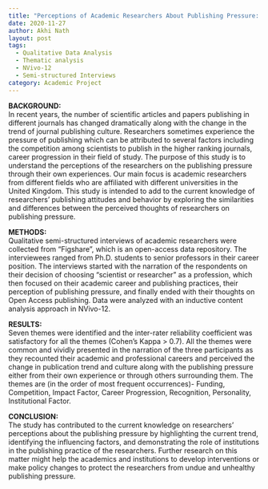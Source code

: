 ```yaml
---
title: "Perceptions of Academic Researchers About Publishing Pressure: A Thematic Analysis"
date: 2020-11-27
author: Akhi Nath
layout: post
tags:
  - Qualitative Data Analysis
  - Thematic analysis
  - NVivo-12
  - Semi-structured Interviews
category: Academic Project
---
```


<b>BACKGROUND:</b>  
In recent years, the number of scientific articles and papers publishing in different journals has changed dramatically along with the change in the trend of journal publishing culture. Researchers sometimes experience the pressure of publishing which can be attributed to several factors including the competition among scientists to publish in the higher ranking journals, career progression in their field of study. The purpose of this study is to understand the perceptions of the researchers on the publishing pressure through their own experiences. Our main focus is academic researchers from different fields who are affiliated with different universities in the United Kingdom. This study is intended to add to the current knowledge of researchers’ publishing attitudes and behavior by exploring the similarities and differences between the perceived thoughts of researchers on publishing pressure.

<b>METHODS:</b>  
Qualitative semi-structured interviews of academic researchers were collected from “Figshare”, which is an open-access data repository. The interviewees ranged from Ph.D. students to senior professors in their career position. The interviews started with the narration of the respondents on their decision of choosing “scientist or researcher” as a profession, which then focused on their academic career and publishing practices, their perception of publishing pressure, and finally ended with their thoughts on Open Access publishing. Data were analyzed with an inductive content analysis approach in NVivo-12.

<b>RESULTS:</b>  
Seven themes were identified and the inter-rater reliability coefficient was satisfactory for all the themes (Cohen’s Kappa > 0.7). All the themes were common and vividly presented in the narration of the three participants as they recounted their academic and professional careers and perceived the change in publication trend and culture along with the publishing pressure either from their own experience or through others surrounding them. The themes are (in the order of most frequent occurrences)- Funding, Competition, Impact Factor, Career Progression, Recognition, Personality, Institutional Factor.

<b>CONCLUSION:</b>  
The study has contributed to the current knowledge on researchers’ perceptions about the publishing pressure by highlighting the current trend, identifying the influencing factors, and demonstrating the role of institutions in the publishing practice of the researchers. Further research on this matter might help the academics and institutions to develop interventions or make policy changes to protect the researchers from undue and unhealthy publishing pressure.

<!--## Five Steps to Go From Brainstorming to Completed Work

<span>L</span>et’s get down to the bare bones to start with: Prepare yourself and focus. Brainstorm and allow yourself to have bad ideas. Outline a thesis. Draft and edit. Cut the non-essential. Now, let’s expand on these ideas…

Today is the third day of November. For some of the day, I’ve been trying to craft a new article to publish. For the large majority though, I’ve just been trying to find new and creative ways to procrastinate!

The first day I wrote about how I’m rebelling against NaNoWriMo this year. <a href="https://medium.com/@brennanbrown/why-i-write-e425cdda0e10" target="_blank" rel="noopener noreferrer">Yesterday</a>, I wrote about _why_ I write — a bit of the philosophical and bigger-picture sort of thinking.

Today, I thought I might as well keep on the same topic and talk about the _how_ I write. To detail how exactly to go from a simple and disorderly idea to a completed and coherent article.

There are many steps to this process — from brainstorms to an outline, from drafting to revisions, until you have something publishable.

<figure class="wp-caption">

<img data-width="3000" data-height="2250" src="https://cdn-images-1.medium.com/max/2560/1*xdeHxfY_NPhNrbAi6OunKw.jpeg" /> <figcaption class="wp-caption-text"><b>Antique Blank</b> | <a href="https://www.pexels.com/photo/antique-blank-camera-classic-269810/" target="_blank" rel="noopener noreferrer">Source</a></figcaption></figure>

## An Aside: GOOD WRITING?

> “All good writing is swimming under water and holding your breath.”   
> — F. Scott Fitzgerald

Writing is a mysterious and elusive artform. Whether it’s technical, creative, or copy — good writing contains something that cannot be taught. A balance needs to be struck between the formless idea and the formulaic structure.

The idea — the actual content — needs to be exciting and novel. But if the presentation — the display and perception of that content — isn’t also good, then the idea will largely be lost. Yet, if the idea is lacking, then no amount of amazing presentation can salvage it.

### 1. PREPARATION: Focus

> “A winning effort begins with preparation.”   
> — Joe Gibbs

<span>D</span>istraction is the worst offender for writing that’s never completed — and often times writing that isn’t even started. Identify and eliminate potential distractions before you begin. Ensure you don’t allow yourself to procrastinate by dealing with them when they arrive.

<b>Be relaxed.</b> Don’t plunge into writing if you’re stressed about a million other things. If you really want to churn out two-thousand words in a single sitting, it has to be your number one priority. Stress also negatively impacts your physical and mental health, which are vital as well. So <a href="https://familydoctor.org/hydration-why-its-so-important/" target="_blank" rel="noopener noreferrer">stay hydrated</a> — have a water bottle handy while you write.

<b>Take a look at your surroundings</b> — create a private workspace. Have music that you enjoy but won’t distract you. I personally love certain background noise, <a href="https://www.noisli.com/" target="_blank" rel="noopener noreferrer">Noisli</a> has a ton of different options. Nearby plants are also always a bonus, and <a href="https://www.theguardian.com/money/2014/aug/31/plants-offices-workers-productive-minimalist-employees" target="_blank" rel="noopener noreferrer">studies have shown</a> they increase happiness and productivity!

<b>Communicate your availability to others</b> before you get into the <a href="https://blog.evernote.com/blog/2017/02/23/deep-work-matters-distracted-world/" target="_blank" rel="noopener noreferrer">deep work of writing</a>. Have a do-not-disturb sign, send out an e-mail or mark on your calendar that you’ll be unavailable.

<b>Unplug and disconnect.</b> The research phase of writing is the only time you should be using the Internet. Use an offline word processor, or write by hand. Keep things more traditional — for linguistics, have a dictionary and thesaurus on hand.

### 2. BRAINSTORM: Bad Ideas > No Ideas.

> “The way to get good ideas is to get lots of ideas and throw the bad ones away.”  
> — Linus Pauling

<b>Go on an idea sprint.</b> If a good idea is key to good writing, how do you obtain good ideas? Perseverance. Set up a specific time each day and set a timer, force yourself to come up with a dozen unique ideas. Some are going to be bad. Most are going to be bad. But a bad idea is far better than no idea at all. You can still work with a bad idea. You can still write about a bad idea.

<b>Find novel stimuli for yourself.</b> Brainstorming is a mental muscle. No great writer waited for a mystic surge of inspiration before beginning. There needs to be an active search for it. Write in different places and environments. Write about topics you’ve never written about before.

<b>Seek inspiration elsewhere.</b> Look at what other people are blogging about. Don’t be afraid to use their work as inspiration — they’ll take it as a compliment. I came up with the idea of one of my <a href="https://medium.com/@brennanbrown/zen-of-housekeeping-cfd37efb744d" target="_blank" rel="noopener noreferrer">favorite articles</a> from reading someone else’s. Use <a href="https://www.thesitsgirls.com/writing-prompts/" target="_blank" rel="noopener noreferrer">prompts and 30-day challenges</a>. The main point is to just get the ball rolling — a good idea is far more likely to appear if the <a href="https://medium.com/@brennanbrown/the-best-time-to-start-a-new-year-s-resolution-is-right-now-ffdd389fbf01" target="_blank" rel="noopener noreferrer">canvas isn’t blank</a>.

### 3. OUTLINE: Craft a Thesis

> “Give me six hours to chop down a tree and I will spend the first four sharpening the axe.”   
> ―Abraham Lincoln

<b>Outline first.</b> Once you’re satisfied with the idea you’re going to be working with, it might be tempting to plunge right into writing by the seat of your pants. However, this will only create more work in the future. Having an outline written will save you time.You won’t be constantly second-guessing yourself — and more importantly, losing focus on the topic at-hand.

<b>Craft the main thesis.</b> Make it abundantly clear to the readers what that thesis is. Then, start carving out different sections, which can then be broken down further into paragraphs. Determine your supporting content — what will help you get your main point across.

<b>Set goals.</b> Take a moment to decide who your ideal audience is. What are they gaining by your writing? The key to goal-setting in writing is relevancy — how will what you create be relevant to others? Take note of what feelings you think your work should invoke.

### 4. DRAFTING & EDITING

> “An architect’s most useful tools are an eraser at the drafting board, and a wrecking bar at the site.”   
> — Frank Lloyd Wright

<b>Write inside-out.</b> Don’t try to write the introduction first, it’s always the hardest part. Instead, go through your outline and pick the section you’d think would be easiest to write, and keep going from there.

<b>Write in sprints</b> — set a timer and don’t stop writing until it ends. Don’t sweat about grammar, spelling, or word-choice. Try to write about one concept per sprint.

<b>Try out different headlines.</b> Your work should drive the headlines you use, not the other way around. They shouldn’t hold up the rest of the writing, either. They don’t have to be perfect, and you might want to change them after publishing. Avoid trying to linger titles in mystery or fear-mongering — people have options, not time. Any headline you use should be able to stand on its own, though, in case it gets pulled to another website.

<b>Make what you’re writing clear </b>— clean up the mud and muck. Group ideas logically. Don’t use two words when one will do — there’s no reason to bloat your work for the word count. Use the active voice as much as possible, and subsequently avoid using the passive voice. Avoid clichés and any other boring or overused language.

<b>The reader is not an algorithm.</b> Don’t try to game the system with writing that exploits search-engine optimization or any other such nonsense.

<b>Organize and edit first</b>, then proofread. A good proofreading trick is to read the entire thing out-loud. A good spell-checking trick is to read the entire thing backwards.

<b>Edit, edit, edit.</b> When editing, don’t try to attempt to do an entire rewrite, instead, do a high-level editorial. Improve without restructuring.

<b>Be mindful of the ending.</b> The conclusion should invite an interaction with the reader. The internet empowers an open and free line of communication between the reader and the writer. Or, point them to other helpful resources.

<b>Review a few more times</b>, just in case. Asking peers for their feedback is always a great idea as well. Then, utilize grammar tools. I personally enjoy using the <a href="https://www.hemingwayapp.com/" target="_blank" rel="noopener noreferrer">Hemingway</a> application, but take its suggestions with a grain of salt. Applications and spell-checkers never catch 100% of errors made, anyways.

### 5. CHOPPING: Be Ruthless

> “Less is more.”   
> — Ludwig Mies van der Rohe

<b>The Internet is chock-full of information.</b> It is also already full of people that want their voices to be heard, and their content to be seen. There has never been such a greater amount of salesmen as there are right now in front of your screen. Everybody is trying to sell something — we live in capitalistic society, after all.

<b>Five-second rule.</b> It takes roughly 2-to-6 seconds to convince a person to stay once they’ve started reading. That’s it. Have something incredible within that incredibly short window of time. Put the most important and interesting information first. Remove long introductions, word-heavy descriptions, and any other <a href="https://thewritepractice.com/purple-prose/" target="_blank" rel="noopener noreferrer">purple prose</a>.

<b>Craft the first paragraph carefully.</b> Because people decide if they’re going to read something so quickly, the first paragraph is the most important one. The reader needs to be drawn in. Ask a question, and then answer somewhere else in the post. Be fearless of the controversial, and state something bold. Note an interesting fact or statistic (with proper reference, of course).

<b>Make work scannable, too.</b> Most people don’t begin reading until they’ve skimmed or scrolled. Use plenty of headings, and bullet-point lists.

<b>Whitespace is your best friend.</b> Too much text strains the eye. Watch out for wordy sentences, or lengthy paragraphs, or too many paragraphs without some sort of break.

<b>Be clear and concise.</b> Functional and pragmatic. Distill your message into the smallest amount of words possible. Short is memorable. If it’s easy to digest, it’s easy to share.

<b>Be ruthless.</b> After your first draft is complete, take a pause. Then, return and cut the word count in half.-->
